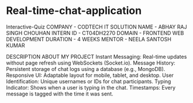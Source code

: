 # Real-time-chat-application

Interactive-Quiz COMPANY - CODTECH IT SOLUTION 
NAME - ABHAY RAJ SINGH CHOUHAN 
INTERN ID - CT04DH2270 
DOMAIN - FRONTEND WEB DEVELOPMENT 
DURATION - 4 WEEKS
MENTOR - NEELA SANTOSH KUMAR

DESCRIPTION ABOUT MY PROJECT 
Instant Messaging: Real-time updates without page refresh using WebSockets (Socket.io).
Message History: Persistent storage of chat logs using a database (e.g., MongoDB).
Responsive UI: Adaptable layout for mobile, tablet, and desktop.
User Identification: Unique usernames or IDs for chat participants.
Typing Indicator: Shows when a user is typing in the chat.
Timestamps: Every message is tagged with the time it was sent.
